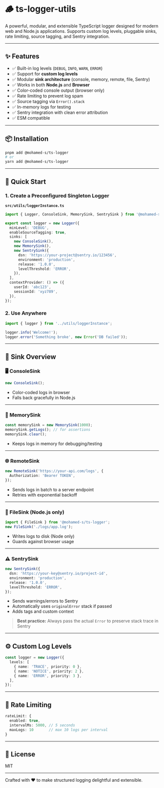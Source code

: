 # 🪵 ts-logger-utils

A powerful, modular, and extensible TypeScript logger designed for modern web and Node.js applications. Supports custom log levels, pluggable sinks, rate limiting, source tagging, and Sentry integration.

---

## ✨ Features

- ✅ Built-in log levels (`DEBUG`, `INFO`, `WARN`, `ERROR`)
- ✅ Support for **custom log levels**
- ✅ Modular **sink architecture** (console, memory, remote, file, Sentry)
- ✅ Works in both **Node.js** and **Browser**
- ✅ Color-coded console output (browser only)
- ✅ Rate limiting to prevent log spam
- ✅ Source tagging via `Error().stack`
- ✅ In-memory logs for testing
- ✅ Sentry integration with clean error attribution
- ✅ ESM compatible

---

## 📦 Installation

```bash
pnpm add @mohamed-s/ts-logger
# or
yarn add @mohamed-s/ts-logger
```

---

## 🚀 Quick Start

### 1. Create a Preconfigured Singleton Logger

**`src/utils/loggerInstance.ts`**

```ts
import { Logger, ConsoleSink, MemorySink, SentrySink } from '@mohamed-s/ts-logger';

export const logger = new Logger({
  minLevel: 'DEBUG',
  enableSourceTagging: true,
  sinks: [
    new ConsoleSink(),
    new MemorySink(),
    new SentrySink({
      dsn: 'https://your-project@sentry.io/123456',
      environment: 'production',
      release: '1.0.0',
      levelThreshold: 'ERROR',
    }),
  ],
  contextProvider: () => ({
    userId: 'abc123',
    sessionId: 'xyz789',
  }),
});
```

### 2. Use Anywhere

```ts
import { logger } from '../utils/loggerInstance';

logger.info('Welcome!');
logger.error('Something broke', new Error('DB failed'));
```

---

## 🧱 Sink Overview

### 🖥 ConsoleSink

```ts
new ConsoleSink();
```

- Color-coded logs in browser
- Falls back gracefully in Node.js

---

### 🧠 MemorySink

```ts
const memorySink = new MemorySink(1000);
memorySink.getLogs(); // for assertions
memorySink.clear();
```

- Keeps logs in memory for debugging/testing

---

### 🌐 RemoteSink

```ts
new RemoteSink('https://your-api.com/logs', {
  Authorization: 'Bearer TOKEN',
});
```

- Sends logs in batch to a server endpoint
- Retries with exponential backoff

---

### 📁 FileSink (Node.js only)

```ts
import { FileSink } from '@mohamed-s/ts-logger';
new FileSink('./logs/app.log');
```

- Writes logs to disk (Node only)
- Guards against browser usage

---

### ⚠️ SentrySink

```ts
new SentrySink({
  dsn: 'https://your-key@sentry.io/project-id',
  environment: 'production',
  release: '1.0.0',
  levelThreshold: 'ERROR',
});
```

- Sends warnings/errors to Sentry
- Automatically uses `originalError` stack if passed
- Adds tags and custom context

> **Best practice:** Always pass the actual `Error` to preserve stack trace in Sentry

---

## ⚙️ Custom Log Levels

```ts
const logger = new Logger({
  levels: [
    { name: 'TRACE', priority: 0 },
    { name: 'NOTICE', priority: 2 },
    { name: 'ERROR', priority: 3 },
  ],
});
```

---

## 🚦 Rate Limiting

```ts
rateLimit: {
  enabled: true,
  intervalMs: 5000, // 5 seconds
  maxLogs: 10       // max 10 logs per interval
}
```

---

## 📃 License

MIT

---

Crafted with ❤️ to make structured logging delightful and extensible.
